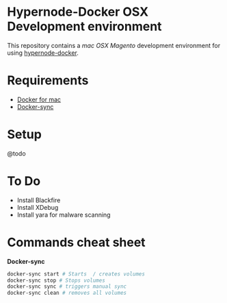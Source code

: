 Hypernode-Docker OSX Development environment
============================================

This repository contains a _mac OSX Magento_ development environment for using [hypernode-docker](https://github.com/byteinternet/hypernode-docker).

# Requirements

* [Docker for mac](https://docs.docker.com/docker-for-mac/install/)
* [Docker-sync](http://docker-sync.io/)

# Setup

@todo


# To Do

* Install Blackfire
* Install XDebug
* Install yara for malware scanning

# Commands cheat sheet

__Docker-sync__

```bash
docker-sync start # Starts  / creates volumes
docker-sync stop # Stops volumes
docker-sync sync # triggers manual sync
docker-sync clean # removes all volumes
```